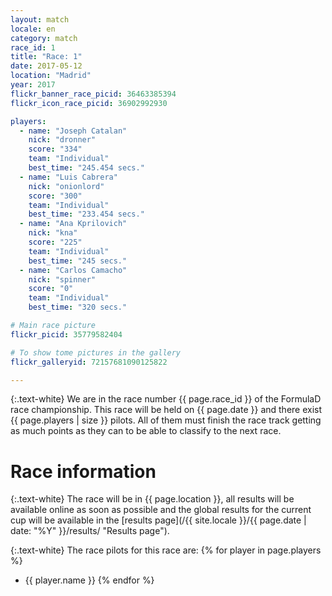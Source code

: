 ```yaml
---
layout: match
locale: en
category: match
race_id: 1
title: "Race: 1"
date: 2017-05-12
location: "Madrid"
year: 2017
flickr_banner_race_picid: 36463385394
flickr_icon_race_picid: 36902992930

players:
  - name: "Joseph Catalan"
    nick: "dronner"
    score: "334"
    team: "Individual"
    best_time: "245.454 secs."
  - name: "Luis Cabrera"
    nick: "onionlord"
    score: "300"
    team: "Individual"
    best_time: "233.454 secs."
  - name: "Ana Kprilovich"
    nick: "kna"
    score: "225"
    team: "Individual"
    best_time: "245 secs."
  - name: "Carlos Camacho"
    nick: "spinner"
    score: "0"
    team: "Individual"
    best_time: "320 secs."

# Main race picture
flickr_picid: 35779582404

# To show tome pictures in the gallery
flickr_galleryid: 72157681090125822

---
```


{:.text-white}
We are in the race number {{ page.race_id }}
of the FormulaD race championship.
This race will be held on {{ page.date }}
and there exist {{ page.players | size }} pilots.
All of them must finish the
race track getting as much points as they can
to be able to classify to the next race.

Race information
================

{:.text-white}
The race will be in {{ page.location }},
all results will be available online as soon as possible
and the global results for the current cup will 
be available in the
[results page](/{{ site.locale }}/{{ page.date | date: "%Y" }}/results/ "Results page").

{:.text-white}
The race pilots for this race are: 
{% for player in page.players %}
* {{ player.name }}
{% endfor %}



